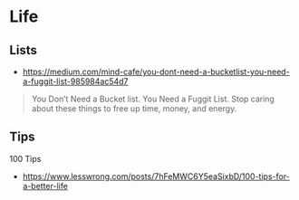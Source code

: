 # Life


## Lists

* https://medium.com/mind-cafe/you-dont-need-a-bucketlist-you-need-a-fuggit-list-985984ac54d7

> You Don’t Need a Bucket list. You Need a Fuggit List. Stop caring about these things to free up time, money, and energy.

## Tips

100 Tips

* https://www.lesswrong.com/posts/7hFeMWC6Y5eaSixbD/100-tips-for-a-better-life